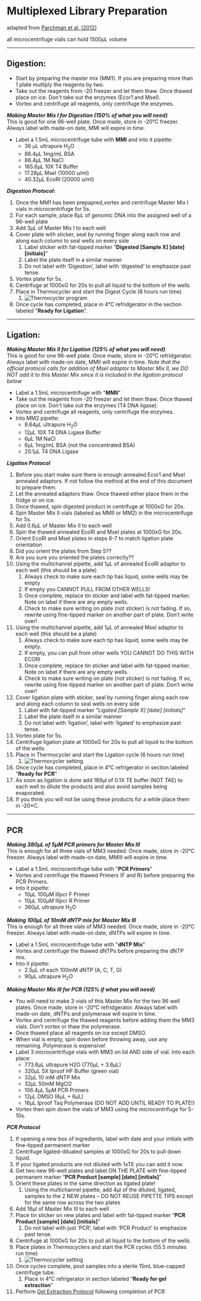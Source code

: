 # Multiplexed Library Preparation  
adapted from [Parchman et al. (2012)](http://onlinelibrary.wiley.com/doi/10.1111/j.1365-294X.2012.05513.x/full)

all microcentrifuge vials can hold 1500μL volume
___
## Digestion:
-  Start by preparing the master mix (MM1). If you are preparing more than 1 plate mutliply the reagents by two.
-  Take out the reagents from -20 freezer and let them thaw. Once thawed place on ice. Don't take out the enzymes (Ecor1 and MseI).
-  Vortex and centrifuge all reagents, only centrifuge the enzymes. 

**_Making Master Mix I for Digestion (150% of what you will need)_**  
This is good for one 96-well plate. Once made, store in -20°C freezer. Always label with made-on date, MMI will expire in time.  
* Label a 1.5mL microcentrifuge tube with **MMI** and into it pipette:
  * 36 μL ultrapure H<sub>2</sub>O  
  * 86.4μL 1mg/mL BSA  
  * 86.4μL 1M NaCl  
  * 165.6μL 10X T4 Buffer  
  * 17.28μL MseI  (10000 u/ml)
  * 40.32μL EcoRI  (20000 u/ml)

**_Digestion Protocol:_**  

1. Once the MM1 has been prepapred,vortex and centrifuge Master Mix I vials in microcentrifuge for 5s.
1. For each sample, place 6μL of genomic DNA into the assigned well of a 96-well plate
1. Add 3μL of Master Mix I to each well
1. Cover plate with sticker, seal by running finger along each row and along each column to seal wells on every side
   1. Label sticker with fat-tipped marker “**Digested [Sample X] [date] [initials]**”
   1. Label the plate itself in a similar manner
   1. Do not label with ‘Digestion’, label with ‘digested’ to emphasize past tense.
1. Vortex plate for 5s. 
1. Centrifuge at 1000xG for 20s to pull all liquid to the bottom of the wells
1. Place in Thermocycler and start the Digest Cycle (8 hours run time)
   1. ![Thermocycler program](http://4.bp.blogspot.com/-e6SPURb-Vlo/VLfyVhJRUdI/AAAAAAAAAq0/CZXib9eSYtM/s1600/unnamed.jpg) 
1. Once cycle has completed, place in 4°C refridgerator in the section labeled "**Ready for Ligation**".

___


## Ligation:
**_Making Master Mix II for Ligation (125% of what you will need)_**  
This is good for one 96-well plate. Once made, store in -20°C refridgerator.  Always label with made-on date, MMII will expire in time. 
_Note that the official protocol calls for addition of MseI adaptor to Master Mix II, we DO NOT add it to this Master Mix since it is included in the ligation protocol below_  
* Label a 1.5mL microcentrifuge with "**MMII**"  
* Take out the reagents from -20 freezer and let them thaw. Once thawed place on ice. Don't take out the enzymes (T4 DNA ligase).
* Vortex and centrifuge all reagents, only centrifuge the enzymes. 
* Into MM2 pipette:
  * 8.64μL ultrapure H<sub>2</sub>O
  * 12μL 10X T4 DNA Ligase Buffer  
  * 6μL 1M NaCl  
  * 6μL 1mg/mL BSA (not the concentrated BSA)  
  * 20.1μL T4 DNA Ligase  

**_Ligation Protocol_**  

1. Before you start make sure there is enough annealed Ecor1 and MseI annealed adaptors. If not follow the method at the end of this document to prepare them.
1. Let the annealed adaptors thaw. Once thawed either place them in the fridge or on ice.
1. Once thawed, spin digested product in centrifuge at 1000xG for 20s.
1. Spin Master Mix II vials (labeled as MMII or MM2) in the microcentrifuge for 5s.
1. Add 0.6μL of Master Mix II to each well
1. Spin the thawed annealed EcoRI and MseI plates at 1000xG for 20s.
1. Orient EcoRI and MseI plates in steps 6-7 to match ligation plate orientation
1. Did you orient the plates from Step 5??
1. Are you sure you oriented the plates correctly??
1. Using the multichannel pipette, add 1μL of annealed EcoRI adaptor to each well (this should be a plate)
   1. Always check to make sure each tip has liquid, some wells may be empty
   1. If empty you CANNOT PULL FROM OTHER WELLS!
   1. Once complete, replace tin sticker and label with fat-tipped marker. Note on label if there are any empty wells.
   1. Check to make sure writing on plate (not sticker) is not fading. If so, rewrite using fine-tipped marker on another part of plate. Don’t write over!
1. Using the multichannel pipette, add 1μL of annealed MseI adaptor to each well (this should be a plate)
   1. Always check to make sure each tip has liquid, some wells may be empty.
   1. If empty, you can pull from other wells YOU CANNOT DO THIS WITH ECORI
   1. Once complete, replace tin sticker and label with fat-tipped marker. Note on label if there are any empty wells.
   1. Check to make sure writing on plate (not sticker) is not fading. If so, rewrite using fine-tipped marker on another part of plate. Don’t write over!
1. Cover ligation plate with sticker, seal by running finger along each row and along each column to seal wells on every side
   1. Label with fat-tipped marker “*Ligated [Sample X] [date] [initials]*”
   1. Label the plate itself in a similar manner  
   1. Do not label with ‘ligation’, label with ‘ligated’ to emphasize past tense.  
1. Vortex plate for 5s.  
1. Centrifuge ligation plate at 1000xG for 20s to pull all liquid to the bottom of the wells
1. Place in Thermocycler and start the Ligation cycle (6 hours run time)
   1. ![Thermocycler setting](http://2.bp.blogspot.com/-ytBH1GGjlDM/VLfyV20iqaI/AAAAAAAAAqw/io6rOJAdFKo/s1600/unnamed-1.jpg)
1. Once cycle has completed, place in 4°C refrigerator in section labeled "**Ready for PCR**"
1. As soon as ligation is done add 189μl of 0.1X TE buffer (NOT TAE) to each well to dilute the products and also avoid samples being evaporated. 
1. If you think you will not be using these products for a while place them in -20*C.


___

## PCR
**_Making 380μL of 5μM PCR primers for Master Mix III_**  
This is enough for all three vials of MM3 needed. Once made, store in -20°C freezer.  Always label with made-on date, MMIII will expire in time. 
  * Label a 1.5mL microcentrifuge tube with "**PCR Primers**"
  * Vortex and centrifuge the thawed Primers (F and R) before preparing the PCR Primers.
  * Into it pipette:  
    * 10μL 100μM Illpcr F Primer  
    * 10μL 100μM Illpcr R Primer  
    * 360μL ultrapure H<sub>2</sub>O  

**_Making 100μL of 10mM dNTP mix for Master Mix III_**  
This is enough for all three vials of MM3 needed. Once made, store in -20°C freezer. Always label with made-on date, dNTPs will expire in time. 
  * Label a 1.5mL microcentrifuge tube with "**dNTP Mix**"  
  * Vortex and centrifuge the thawed dNTPs before preparing the dNTP mix.
  * Into it pipette:  
    * 2.5μL of each 100mM dNTP (A, C, T, G)  
    * 90μL ultrapure H<sub>2</sub>O

**_Making Master Mix III for PCR (125% if what you will need)_**  
  * You will need to make 3 vials of this Master Mix for the two 96 well plates. Once made, store in -20°C refridgerator. Always label with made-on date, dNTPs and polymerase will expire in time.
  * Vortex and centrifuge the thawed reagents before adding them the MM3 vials. Don't vortex or thaw the polymerase.
  * Once thawed place all reagents on ice except DMSO.
  * When vial is empty, spin down before throwing away, use any remaining. Polymerase is expensive! 
  * Label 3 microcentrifuge vials with MM3 on lid AND side of vial. Into each place:
    * 773.6μL ultrapure H2O (770μL + 3.6μL)  
    * 320μL 5X Iproof HF Buffer (green vial)  
    * 32μL 10 mM dNTP Mix  
    * 32μL 50mM MgCl2  
    * 106.4μL 5μM PCR Primers  
    * 12μL DMSO (6μL + 6μL)  
    * 16μL Iproof Taq Polymerase (DO NOT ADD UNTIL READY TO PLATE!)  
  * Vortex then spin down the vials of MM3 using the microcentrifuge for 5-10s.
  

**_PCR Protocol_**  

1. If opening a new box of ingredients, label with date and your initials with fine-tipped permanent marker
1. Centrifuge ligated-diluated samples at 1000xG for 20s to pull down liquid.
1. If your ligated products are not diluted with 1xTE you can add it now.
1. Get two new 96-well plates and label ON THE PLATE with fine-tipped permanent marker “**PCR Product [sample] [date] [initials]**”
1. Orient these plates in the same direction as ligated plate!
   1. Using the multichannel pipette, add 4μl of the diluted, ligated, samples to the 2 NEW plates – DO NOT REUSE PIPETTE TIPS except for the same row across the two plates
1. Add 16μl of Master Mix III to each well
1. Place tin sticker on new plates and label with fat-tipped marker “**PCR Product [sample] [date] [initials]**”
   1. Do not label with just ‘PCR’, label with ‘PCR Product’ to emphasize past tense.
1. Centrifuge at 1000xG for 20s to pull all liquid to the bottom of the wells
1. Place plates in Thermocyclers and start the PCR cycles (55.5 minutes run time)
   1. ![Thermocycler setting](http://4.bp.blogspot.com/-xsMSgVGlnkE/VLfyfdTraQI/AAAAAAAAArA/1_NRwjjYqDg/s1600/unnamed-2.jpg)
1. Once cycles complete, pool samples into a sterile 15mL blue-capped centrifuge tube.
   1. Place in 4°C refrigerator in section labeled “**Ready for gel extraction**”
1. Perform [Gel Extraction Protocol](https://github.com/EckertLab/protocols/blob/master/gel_extraction_protocol.md) following completion of PCR




